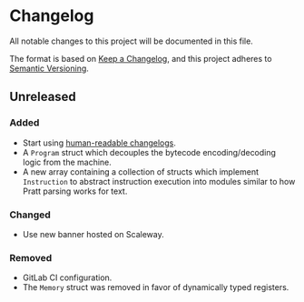 # Changelog

All notable changes to this project will be documented in this file.

The format is based on [Keep a Changelog](https://keepachangelog.com/en/1.0.0/),
and this project adheres to [Semantic Versioning](https://semver.org/spec/v2.0.0.html).

<!--
    Add new changelog entries here.
    Each entry may be annotated with "Added", "Changed", "Removed", and "Fixed" titles.

    Example:

    ## [1.0.0] - May 16, 2022

    ### Added
    - New visual identity.

    ### Changed
    - Start using "changelog" over "change log" since it's the common usage.

    ### Removed
    - Section about "changelog" vs "CHANGELOG".

    ### Fixed
    - Fix typos in recent README changes.
    - Update outdated unreleased diff link.
-->

## Unreleased
### Added
- Start using [human-readable changelogs](https://keepachangelog.com/en/1.0.0/).
- A `Program` struct which decouples the bytecode encoding/decoding logic from the machine.
- A new array containing a collection of structs which implement `Instruction` to abstract instruction execution into modules similar to how Pratt parsing works for text.

### Changed
- Use new banner hosted on Scaleway.

### Removed
- GitLab CI configuration.
- The `Memory` struct was removed in favor of dynamically typed registers.